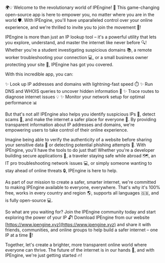 🌍💡 Welcome to the revolutionary world of IPEngine! 🚀 This game-changing open-source app is here to empower you, no matter where you are in the world 🛡️. With IPEngine, you'll have unparalleled control over your online experience, and we're thrilled to invite you to join the movement 📡!

IPEngine is more than just an IP lookup tool – it's a powerful utility that lets you explore, understand, and master the internet like never before 🔍! Whether you're a student investigating suspicious domains 📚, a remote worker troubleshooting your connection 💻, or a small business owner protecting your site 🏢, IPEngine has got you covered.

With this incredible app, you can:

✨ Look up IP addresses and domains with lightning-fast speed ⏱️
✨ Run DNS and WHOIS queries to uncover hidden information 🔎
✨ Trace routes to diagnose internet issues 💡
✨ Monitor your network setup for optimal performance 📊

But that's not all! IPEngine also helps you identify suspicious IPs 👀, detect scams 🚫, and make the internet a safer place for everyone 🌟. By providing transparent information about IP addresses and domains, we're empowering users to take control of their online experience.

Imagine being able to verify the authenticity of a website before sharing your sensitive data 💸 or detecting potential phishing attempts 📧. With IPEngine, you'll have the tools to do just that! Whether you're a developer building secure applications 🚀, a traveler staying safe while abroad 🗺️, an IT pro troubleshooting network issues 💻, or simply someone wanting to stay ahead of online threats 🔒, IPEngine is here to help.

As part of our mission to create a safer, smarter internet, we're committed to making IPEngine available to everyone, everywhere. That's why it's 100% free, works in every country and region 🌎, supports all languages 🇬🇧, and is fully open-source 💻.

So what are you waiting for? Join the IPEngine community today and start exploring the power of your IP 🔓! Download IPEngine from our website [https://www.ipengine.xyz](https://www.ipengine.xyz) and share it with friends, communities, and online groups to help build a safer internet – one IP at a time 🌟!

Together, let's create a brighter, more transparent online world where everyone can thrive. The future of the internet is in our hands 💪, and with IPEngine, we're just getting started 🔥!